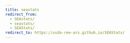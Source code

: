 ```yaml
---
title: seastats
redirect_from: 
  - SEAstats/
  - seastats/
  - SEAStats/
redirect_to: https://usda-ree-ars.github.io/SEAStats/
---
```

